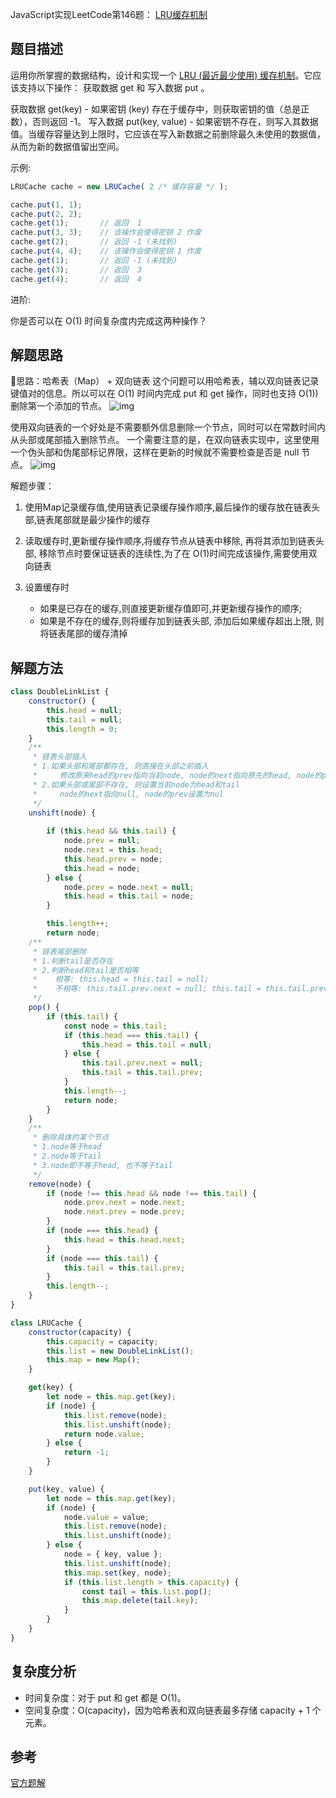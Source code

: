 

JavaScript实现LeetCode第146题： [LRU缓存机制](https://leetcode-cn.com/problems/lru-cache/)
## 题目描述

运用你所掌握的数据结构，设计和实现一个 [LRU (最近最少使用) 缓存机制](https://baike.baidu.com/item/LRU)。它应该支持以下操作： 获取数据 get 和 写入数据 put 。

获取数据 get(key) - 如果密钥 (key) 存在于缓存中，则获取密钥的值（总是正数），否则返回 -1。
写入数据 put(key, value) - 如果密钥不存在，则写入其数据值。当缓存容量达到上限时，它应该在写入新数据之前删除最久未使用的数据值，从而为新的数据值留出空间。

示例:
```js
LRUCache cache = new LRUCache( 2 /* 缓存容量 */ );

cache.put(1, 1);
cache.put(2, 2);
cache.get(1);       // 返回  1
cache.put(3, 3);    // 该操作会使得密钥 2 作废
cache.get(2);       // 返回 -1 (未找到)
cache.put(4, 4);    // 该操作会使得密钥 1 作废
cache.get(1);       // 返回 -1 (未找到)
cache.get(3);       // 返回  3
cache.get(4);       // 返回  4
```
进阶:

你是否可以在 O(1) 时间复杂度内完成这两种操作？

## 解题思路

思路：哈希表（Map） + 双向链表
这个问题可以用哈希表，辅以双向链表记录键值对的信息。所以可以在 O(1) 时间内完成 put 和 get 操作，同时也支持 O(1)) 删除第一个添加的节点。
![img](https://pic.leetcode-cn.com/815038bb44b7f15f1f32f31d40e75c250cec3c5c42b95175ec012c00a0243833-146-1.png)

使用双向链表的一个好处是不需要额外信息删除一个节点，同时可以在常数时间内从头部或尾部插入删除节点。
一个需要注意的是，在双向链表实现中，这里使用一个伪头部和伪尾部标记界限，这样在更新的时候就不需要检查是否是 null 节点。
![img](https://pic.leetcode-cn.com/48292c190e50537087ea8c60ed44062675d55a73d1a59035d26e277a36b7b8e2-146-2.png)

解题步骤：
1. 使用Map记录缓存值,使用链表记录缓存操作顺序,最后操作的缓存放在链表头部,链表尾部就是最少操作的缓存

2. 读取缓存时,更新缓存操作顺序,将缓存节点从链表中移除, 再将其添加到链表头部, 移除节点时要保证链表的连续性,为了在 O(1)时间完成该操作,需要使用双向链表

3. 设置缓存时
    - 如果是已存在的缓存,则直接更新缓存值即可,并更新缓存操作的顺序;
    - 如果是不存在的缓存,则将缓存加到链表头部, 添加后如果缓存超出上限, 则将链表尾部的缓存清掉

## 解题方法
```js
class DoubleLinkList {
    constructor() {
        this.head = null;
        this.tail = null;
        this.length = 0;
    }
    /**
     * 链表头部插入
     * 1.如果头部和尾部都存在, 则直接在头部之前插入
     *     修改原来head的prev指向当前node, node的next指向原先的head, node的prev设置为null修改head为当前node
     * 2.如果头部或尾部不存在, 则设置当前node为head和tail
     *     node的next指向null, node的prev设置为nul
     */
    unshift(node) {
         
        if (this.head && this.tail) {
            node.prev = null;
            node.next = this.head;
            this.head.prev = node;
            this.head = node;
        } else {
            node.prev = node.next = null;
            this.head = this.tail = node;
        }

        this.length++;
        return node;
    /**
     * 链表尾部删除
     * 1.判断tail是否存在
     * 2.判断head和tail是否相等
     *    相等: this.head = this.tail = null;
     *    不相等: this.tail.prev.next = null; this.tail = this.tail.prev;
     */
    pop() {
        if (this.tail) {
            const node = this.tail;
            if (this.head === this.tail) {
                this.head = this.tail = null;
            } else {
                this.tail.prev.next = null;
                this.tail = this.tail.prev;
            }
            this.length--;
            return node;
        }
    }
    /**
     * 删除具体的某个节点
     * 1.node等于head
     * 2.node等于tail
     * 3.node即不等于head, 也不等于tail
     */
    remove(node) {
        if (node !== this.head && node !== this.tail) {
            node.prev.next = node.next;
            node.next.prev = node.prev;
        }
        if (node === this.head) {
            this.head = this.head.next;
        }
        if (node === this.tail) {
            this.tail = this.tail.prev;
        }
        this.length--;
    }
}

class LRUCache {
    constructor(capacity) {
        this.capacity = capacity;
        this.list = new DoubleLinkList();
        this.map = new Map();
    }

    get(key) {
        let node = this.map.get(key);
        if (node) {
            this.list.remove(node);
            this.list.unshift(node);
            return node.value;
        } else {
            return -1;
        }
    }

    put(key, value) {
        let node = this.map.get(key);
        if (node) {
            node.value = value;
            this.list.remove(node);
            this.list.unshift(node);
        } else {
            node = { key, value };
            this.list.unshift(node);
            this.map.set(key, node);
            if (this.list.length > this.capacity) {
                const tail = this.list.pop();
                this.map.delete(tail.key);
            }
        }
    }
}
```

## 复杂度分析

- 时间复杂度：对于 put 和 get 都是 O(1)。
- 空间复杂度：O(capacity)，因为哈希表和双向链表最多存储 capacity + 1 个元素。

## 参考
[官方题解](https://leetcode-cn.com/problems/lru-cache/solution/lru-huan-cun-ji-zhi-by-leetcode/)